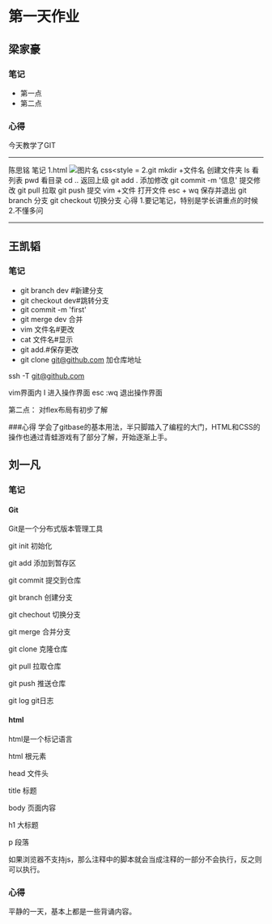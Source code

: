 # 第一天作业

## 梁家豪

### 笔记
- 第一点
- 第二点

### 心得

今天教学了GIT

----------------
陈思铭
笔记
	1.html
		<!DOCTYPE html>  <html></html> <body></body><img scr="图片目录"  alt="图片名" width="宽度" height="高度">
		css<style =
	2.git
		mkdir +文件名 创建文件夹
		ls            看列表
		pwd        看目录
		cd ..		返回上级
		git add .  添加修改
		git commit -m '信息'   提交修改
		git pull 拉取 
		git push 提交
		vim +文件  打开文件
		esc + wq 保存并退出
		git branch 分支 
		git checkout 切换分支 
心得 
	1.要记笔记，特别是学长讲重点的时候	2.不懂多问


----------------------
## 王凯韬

### 笔记
- git branch dev #新建分支
- git checkout dev#跳转分支
- git commit -m 'first'
- git merge dev 合并
- vim 文件名#更改
- cat 文件名#显示
- git add.#保存更改
- git clone git@github.com 加仓库地址

ssh -T git@github.com

vim界面内
I 进入操作界面
esc :wq 退出操作界面

第二点：
对flex布局有初步了解

###心得
学会了gitbase的基本用法，半只脚踏入了编程的大门，HTML和CSS的操作也通过青蛙游戏有了部分了解，开始逐渐上手。


## 刘一凡

### 笔记

#### Git
Git是一个分布式版本管理工具

git init 初始化

git add 添加到暂存区

git commit 提交到仓库

git branch 创建分支

git chechout 切换分支

git merge 合并分支

git clone 克隆仓库

git pull 拉取仓库

git push 推送仓库

git log git日志

#### html
html是一个标记语言

html 根元素

head 文件头

title 标题

body 页面内容

h1 大标题

p 段落

如果浏览器不支持js，那么注释中的脚本就会当成注释的一部分不会执行，反之则可以执行。

### 心得
平静的一天，基本上都是一些背诵内容。
